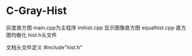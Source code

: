 # C-Gray-Hist
灰度直方图
main.cpp为主程序
imhist.cpp 显示图像直方图
equalhist.cpp 直方图均衡化
hist.h头文件

文档头文件定义
#include"hist.h"
